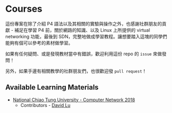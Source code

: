 # Courses 

這份專案在除了介紹 P4 語法以及其相關的實驗與操作之外，也感謝社群朋友的貢獻 - 補足在學習 P4 前，關於網路的知識、以及 Linux 上所提供的 virtual networking 功能，最後到 SDN，完整地做成學習教程。讓想要踏入這塊的同學們能夠有個可以參考的素材做學習。

如果有任何疑問、或是發現教材當中有錯誤，歡迎利用這份 repo 的 `issue` 來做發問！

另外，如果手邊有相關教學的社群朋友們，也很歡迎發 `pull request`！

## Available Learning Materials

* [National Chiao Tung University - Computer Network 2018](nctucn2018/)
    * Contributors - [David Lu](https://github.com/yungshenglu)
